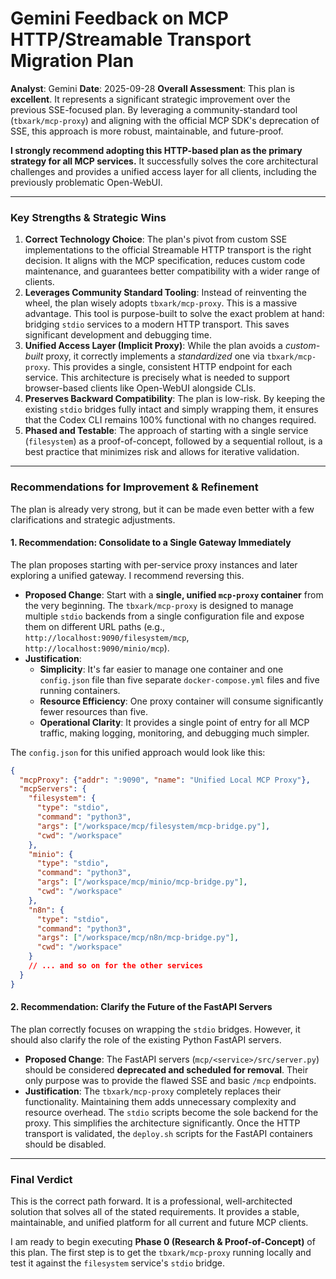 # Gemini Feedback on MCP HTTP/Streamable Transport Migration Plan

**Analyst**: Gemini
**Date**: 2025-09-28
**Overall Assessment**: This plan is **excellent**. It represents a significant strategic improvement over the previous SSE-focused plan. By leveraging a community-standard tool (`tbxark/mcp-proxy`) and aligning with the official MCP SDK's deprecation of SSE, this approach is more robust, maintainable, and future-proof.

**I strongly recommend adopting this HTTP-based plan as the primary strategy for all MCP services.** It successfully solves the core architectural challenges and provides a unified access layer for all clients, including the previously problematic Open-WebUI.

---

### Key Strengths & Strategic Wins

1.  **Correct Technology Choice**: The plan's pivot from custom SSE implementations to the official Streamable HTTP transport is the right decision. It aligns with the MCP specification, reduces custom code maintenance, and guarantees better compatibility with a wider range of clients.
2.  **Leverages Community Standard Tooling**: Instead of reinventing the wheel, the plan wisely adopts `tbxark/mcp-proxy`. This is a massive advantage. This tool is purpose-built to solve the exact problem at hand: bridging `stdio` services to a modern HTTP transport. This saves significant development and debugging time.
3.  **Unified Access Layer (Implicit Proxy)**: While the plan avoids a *custom-built* proxy, it correctly implements a *standardized* one via `tbxark/mcp-proxy`. This provides a single, consistent HTTP endpoint for each service. This architecture is precisely what is needed to support browser-based clients like Open-WebUI alongside CLIs.
4.  **Preserves Backward Compatibility**: The plan is low-risk. By keeping the existing `stdio` bridges fully intact and simply wrapping them, it ensures that the Codex CLI remains 100% functional with no changes required.
5.  **Phased and Testable**: The approach of starting with a single service (`filesystem`) as a proof-of-concept, followed by a sequential rollout, is a best practice that minimizes risk and allows for iterative validation.

---

### Recommendations for Improvement & Refinement

The plan is already very strong, but it can be made even better with a few clarifications and strategic adjustments.

#### 1. Recommendation: Consolidate to a Single Gateway Immediately

The plan proposes starting with per-service proxy instances and later exploring a unified gateway. I recommend reversing this.

*   **Proposed Change**: Start with a **single, unified `mcp-proxy` container** from the very beginning. The `tbxark/mcp-proxy` is designed to manage multiple `stdio` backends from a single configuration file and expose them on different URL paths (e.g., `http://localhost:9090/filesystem/mcp`, `http://localhost:9090/minio/mcp`).
*   **Justification**:
    *   **Simplicity**: It's far easier to manage one container and one `config.json` file than five separate `docker-compose.yml` files and five running containers.
    *   **Resource Efficiency**: One proxy container will consume significantly fewer resources than five.
    *   **Operational Clarity**: It provides a single point of entry for all MCP traffic, making logging, monitoring, and debugging much simpler.

The `config.json` for this unified approach would look like this:
```json
{
  "mcpProxy": {"addr": ":9090", "name": "Unified Local MCP Proxy"},
  "mcpServers": {
    "filesystem": {
      "type": "stdio",
      "command": "python3",
      "args": ["/workspace/mcp/filesystem/mcp-bridge.py"],
      "cwd": "/workspace"
    },
    "minio": {
      "type": "stdio",
      "command": "python3",
      "args": ["/workspace/mcp/minio/mcp-bridge.py"],
      "cwd": "/workspace"
    },
    "n8n": {
      "type": "stdio",
      "command": "python3",
      "args": ["/workspace/mcp/n8n/mcp-bridge.py"],
      "cwd": "/workspace"
    }
    // ... and so on for the other services
  }
}
```

#### 2. Recommendation: Clarify the Future of the FastAPI Servers

The plan correctly focuses on wrapping the `stdio` bridges. However, it should also clarify the role of the existing Python FastAPI servers.

*   **Proposed Change**: The FastAPI servers (`mcp/<service>/src/server.py`) should be considered **deprecated and scheduled for removal**. Their only purpose was to provide the flawed SSE and basic `/mcp` endpoints.
*   **Justification**: The `tbxark/mcp-proxy` completely replaces their functionality. Maintaining them adds unnecessary complexity and resource overhead. The `stdio` scripts become the sole backend for the proxy. This simplifies the architecture significantly. Once the HTTP transport is validated, the `deploy.sh` scripts for the FastAPI containers should be disabled.

---

### Final Verdict

This is the correct path forward. It is a professional, well-architected solution that solves all of the stated requirements. It provides a stable, maintainable, and unified platform for all current and future MCP clients.

I am ready to begin executing **Phase 0 (Research & Proof-of-Concept)** of this plan. The first step is to get the `tbxark/mcp-proxy` running locally and test it against the `filesystem` service's `stdio` bridge.